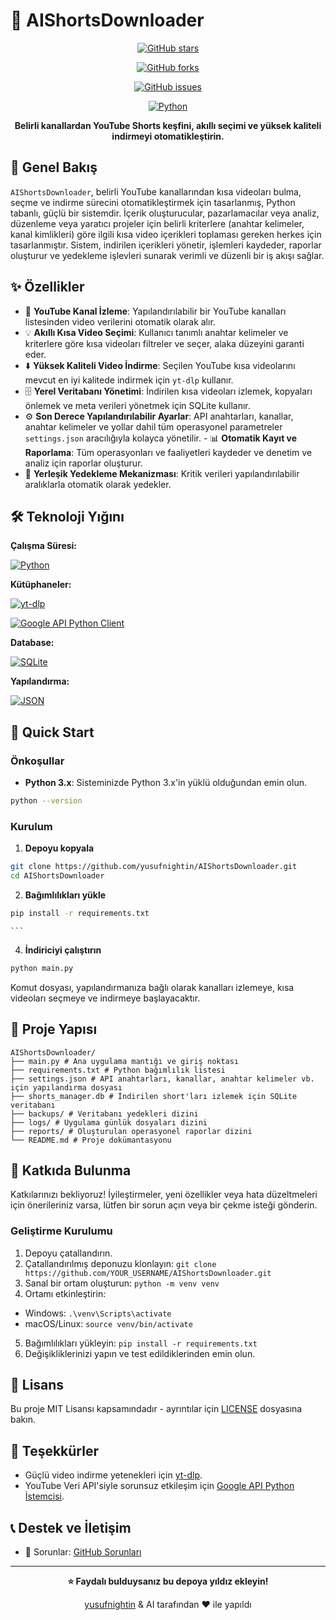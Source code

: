 # 🚀 AIShortsDownloader

<div align="center">

[![GitHub stars](https://img.shields.io/github/stars/yusufnightin/AIShortsDownloader?style=for-the-badge)](https://github.com/yusufnightin/AIShortsDownloader/stargazers)

[![GitHub forks](https://img.shields.io/github/forks/yusufnightin/AIShortsDownloader?style=for-the-badge)](https://github.com/yusufnightin/AIShortsDownloader/network)

[![GitHub issues](https://img.shields.io/github/issues/yusufnightin/AIShortsDownloader?style=for-the-badge)](https://github.com/yusufnightin/AIShortsDownloader/issues)

[![Python](https://img.shields.io/badge/python-3.x-blue?style=for-the-badge&logo=python)](https://www.python.org/)

**Belirli kanallardan YouTube Shorts keşfini, akıllı seçimi ve yüksek kaliteli indirmeyi otomatikleştirin.**

</div>

## 📖 Genel Bakış

`AIShortsDownloader`, belirli YouTube kanallarından kısa videoları bulma, seçme ve indirme sürecini otomatikleştirmek için tasarlanmış, Python tabanlı, güçlü bir sistemdir. İçerik oluşturucular, pazarlamacılar veya analiz, düzenleme veya yaratıcı projeler için belirli kriterlere (anahtar kelimeler, kanal kimlikleri) göre ilgili kısa video içerikleri toplaması gereken herkes için tasarlanmıştır. Sistem, indirilen içerikleri yönetir, işlemleri kaydeder, raporlar oluşturur ve yedekleme işlevleri sunarak verimli ve düzenli bir iş akışı sağlar.

## ✨ Özellikler

- 🎯 **YouTube Kanal İzleme**: Yapılandırılabilir bir YouTube kanalları listesinden video verilerini otomatik olarak alır.
- 💡 **Akıllı Kısa Video Seçimi**: Kullanıcı tanımlı anahtar kelimeler ve kriterlere göre kısa videoları filtreler ve seçer, alaka düzeyini garanti eder.
- ⬇️ **Yüksek Kaliteli Video İndirme**: Seçilen YouTube kısa videolarını mevcut en iyi kalitede indirmek için `yt-dlp` kullanır.
- 🗄️ **Yerel Veritabanı Yönetimi**: İndirilen kısa videoları izlemek, kopyaları önlemek ve meta verileri yönetmek için SQLite kullanır.
- ⚙️ **Son Derece Yapılandırılabilir Ayarlar**: API anahtarları, kanallar, anahtar kelimeler ve yollar dahil tüm operasyonel parametreler `settings.json` aracılığıyla kolayca yönetilir. - 📊 **Otomatik Kayıt ve Raporlama**: Tüm operasyonları ve faaliyetleri kaydeder ve denetim ve analiz için raporlar oluşturur.
- 💾 **Yerleşik Yedekleme Mekanizması**: Kritik verileri yapılandırılabilir aralıklarla otomatik olarak yedekler.

## 🛠️ Teknoloji Yığını

**Çalışma Süresi:**

[![Python](https://img.shields.io/badge/Python-3.x-3776AB?style=for-the-badge&logo=python&logoColor=white)](https://www.python.org/)

**Kütüphaneler:**

[![yt-dlp](https://img.shields.io/badge/yt--dlp-latest-green?style=for-the-badge)](https://github.com/yt-dlp/yt-dlp)

[![Google API Python Client](https://img.shields.io/badge/Google_API_Client-Python-4285F4?style=for-the-badge&logo=google&logoColor=white)](https://github.com/googleapis/google-api-python-client)

**Database:**

[![SQLite](https://img.shields.io/badge/SQLite-07405E?style=for-the-badge&logo=sqlite&logoColor=white)](https://www.sqlite.org/index.html)

**Yapılandırma:**

[![JSON](https://img.shields.io/badge/JSON-000000?style=for-the-badge&logo=json&logoColor=white)](https://www.json.org/json-en.html)

## 🚀 Quick Start

### Önkoşullar
- **Python 3.x**: Sisteminizde Python 3.x'in yüklü olduğundan emin olun.
```bash
python --version
```

### Kurulum

1. **Depoyu kopyala**
```bash
git clone https://github.com/yusufnightin/AIShortsDownloader.git
cd AIShortsDownloader
```

2. **Bağımlılıkları yükle**
```bash
pip install -r requirements.txt
```
    ```

4. **İndiriciyi çalıştırın**
```bash
python main.py
```
Komut dosyası, yapılandırmanıza bağlı olarak kanalları izlemeye, kısa videoları seçmeye ve indirmeye başlayacaktır.

## 📁 Proje Yapısı

```
AIShortsDownloader/
├── main.py # Ana uygulama mantığı ve giriş noktası
├── requirements.txt # Python bağımlılık listesi
├── settings.json # API anahtarları, kanallar, anahtar kelimeler vb. için yapılandırma dosyası
├── shorts_manager.db # İndirilen short'ları izlemek için SQLite veritabanı
├── backups/ # Veritabanı yedekleri dizini
├── logs/ # Uygulama günlük dosyaları dizini
├── reports/ # Oluşturulan operasyonel raporlar dizini
└── README.md # Proje dokümantasyonu
```


## 🤝 Katkıda Bulunma

Katkılarınızı bekliyoruz! İyileştirmeler, yeni özellikler veya hata düzeltmeleri için önerileriniz varsa, lütfen bir sorun açın veya bir çekme isteği gönderin.

### Geliştirme Kurulumu
1. Depoyu çatallandırın.
2. Çatallandırılmış deponuzu klonlayın: `git clone https://github.com/YOUR_USERNAME/AIShortsDownloader.git`
3. Sanal bir ortam oluşturun: `python -m venv venv`
4. Ortamı etkinleştirin:
* Windows: `.\venv\Scripts\activate`
* macOS/Linux: `source venv/bin/activate`
5. Bağımlılıkları yükleyin: `pip install -r requirements.txt`
6. Değişikliklerinizi yapın ve test edildiklerinden emin olun.

## 📄 Lisans

Bu proje MIT Lisansı kapsamındadır - ayrıntılar için [LICENSE](LICENSE) dosyasına bakın. <!-- TODO: LICENSE dosyası ekle -->

## 🙏 Teşekkürler

- Güçlü video indirme yetenekleri için [yt-dlp](https://github.com/yt-dlp/yt-dlp).
- YouTube Veri API'siyle sorunsuz etkileşim için [Google API Python İstemcisi](https://github.com/googleapis/google-api-python-client).

## 📞 Destek ve İletişim

- 🐛 Sorunlar: [GitHub Sorunları](https://github.com/yusufnightin/AIShortsDownloader/issues)

---

<div align="center">

**⭐ Faydalı bulduysanız bu depoya yıldız ekleyin!**

[yusufnightin](https://github.com/yusufnightin) & AI tarafından ❤️ ile yapıldı

</div>

